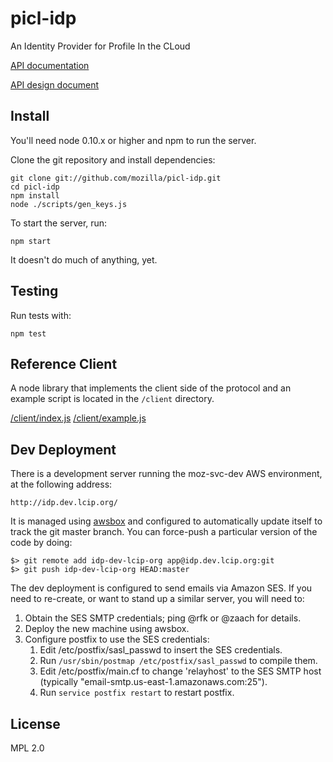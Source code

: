 picl-idp
========

An Identity Provider for Profile In the CLoud

[API documentation](/docs/api.md)

[API design document](https://wiki.mozilla.org/Identity/AttachedServices/KeyServerProtocol)

## Install

You'll need node 0.10.x or higher and npm to run the server.

Clone the git repository and install dependencies:

    git clone git://github.com/mozilla/picl-idp.git
    cd picl-idp
    npm install
    node ./scripts/gen_keys.js

To start the server, run:

    npm start

It doesn't do much of anything, yet.

## Testing

Run tests with:

    npm test

## Reference Client

A node library that implements the client side of the protocol and an example
script is located in the `/client` directory.

[/client/index.js](/client/index.js)
[/client/example.js](/client/example.js)


## Dev Deployment

There is a development server running the moz-svc-dev AWS environment, at the following address:

    http://idp.dev.lcip.org/

It is managed using [awsbox](http://awsbox.org/) and configured to automatically update itself to track the git master branch.  You can force-push a particular version of the code by doing:

    $> git remote add idp-dev-lcip-org app@idp.dev.lcip.org:git
    $> git push idp-dev-lcip-org HEAD:master


The dev deployment is configured to send emails via Amazon SES.  If you need to re-create, or want to stand up a similar server, you will need to:

  1.  Obtain the SES SMTP credentials; ping @rfk or @zaach for details.
  2.  Deploy the new machine using awsbox.
  3.  Configure postfix to use the SES credentials:
      1.  Edit /etc/postfix/sasl_passwd to insert the SES credentials.
      2.  Run `/usr/sbin/postmap /etc/postfix/sasl_passwd` to compile them.
      3.  Edit /etc/postfix/main.cf to change 'relayhost' to the SES SMTP host 
          (typically "email-smtp.us-east-1.amazonaws.com:25").
      4.  Run `service postfix restart` to restart postfix.


## License

MPL 2.0
